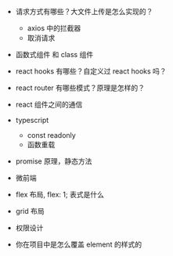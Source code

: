 - 请求方式有哪些？大文件上传是怎么实现的？
    - axios 中的拦截器
    - 取消请求

- 函数式组件 和 class 组件
- react hooks 有哪些？自定义过 react hooks 吗？
- react router 有哪些模式？原理是怎样的？
- react 组件之间的通信

- typescript
    - const readonly
    - 函数重载
    
- promise 原理，静态方法
- 微前端

- flex 布局, flex: 1; 表式是什么
- grid 布局

- 权限设计
- 你在项目中是怎么覆盖 element 的样式的